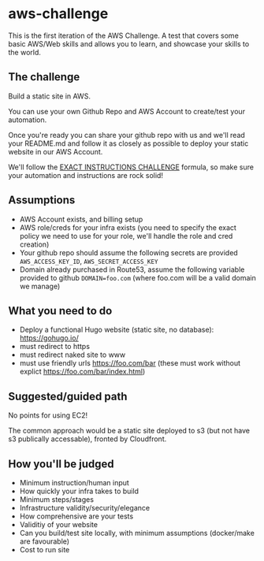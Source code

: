 # aws-challenge

This is the first iteration of the AWS Challenge. A test that covers some basic AWS/Web skills and allows you to learn, and showcase your skills to the world.

## The challenge

Build a static site in AWS.

You can use your own Github Repo and AWS Account to create/test your automation.

Once you're ready you can share your github repo with us and we'll read your README.md and follow it as closely as possible to deploy your static website in our AWS Account.

We'll follow the [EXACT INSTRUCTIONS CHALLENGE](https://www.youtube.com/watch?v=Ct-lOOUqmyY) formula, so make sure your automation and instructions are rock solid!

## Assumptions

- AWS Account exists, and billing setup
- AWS role/creds for your infra exists (you need to specify the exact policy we need to use for your role, we'll handle the role and cred creation)
- Your github repo should assume the following secrets are provided `AWS_ACCESS_KEY_ID`, `AWS_SECRET_ACCESS_KEY`
- Domain already purchased in Route53, assume the following variable provided to github `DOMAIN=foo.com` (where foo.com will be a valid domain we manage)

## What you need to do

- Deploy a functional Hugo website (static site, no database): https://gohugo.io/
- must redirect to https
- must redirect naked site to www
- must use friendly urls https://foo.com/bar (these must work without explict https://foo.com/bar/index.html)

## Suggested/guided path

No points for using EC2!

The common approach would be a static site deployed to s3 (but not have s3 publically accessable), fronted by Cloudfront.

## How you'll be judged

- Minimum instruction/human input
- How quickly your infra takes to build
- Minimum steps/stages
- Infrastructure validity/security/elegance
- How comprehensive are your tests
- Validitiy of your website
- Can you build/test site locally, with minimum assumptions (docker/make are favourable)
- Cost to run site

